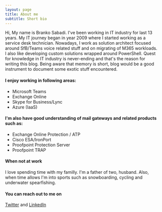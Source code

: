 ```yaml
---
layout: page
title: About me
subtitle: Short bio
---
```


Hi, My name is Branko Sabadi. I've been working in IT industry for last 13 years. My IT journey began in year 2009 where I started working as a service desk technician.
Nowadays, I work as solution architect focused around SfB/Teams voice related stuff and on migrating of M365 workloads. I also like developing custom solutions wrapped around PowerShell. Quest for knowledge in IT industry is never-ending and that's the reason for writing this blog. Being aware that memory is short, blog would be a good instrument to document some exotic stuff encountered.

#### I enjoy working in following areas:
- Microsoft Teams
- Exchange Online
- Skype for Business/Lync
- Azure (IaaS)

#### I'm also have good understanding of mail gateways and related products such as:
- Exchange Online Protection / ATP
- Cisco ESA/IronPort
- Proofpoint Protection Server
- Proofpoint TRAP

#### When not at work

I love spending time with my familly. I'm a father of two, husband. Also, when time allows I'm into sports such as snowboarding, cycling and underwater spearfishing.

#### You can reach out to me on
[Twitter](https://twitter.com/branqic) and [LinkedIn](https://www.linkedin.com/in/branko-sabadi-8187b943/])

